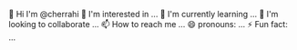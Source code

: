 👋 Hi I'm @cherrahi 
👀 I'm interested in ... 
🌱 I'm currently learning ... 
💞 I'm looking to collaborate ... 
📫 How to reach me ...
😄 pronouns: ... 
⚡ Fun fact: ... 
